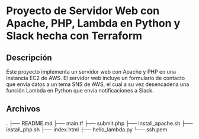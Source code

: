
# Proyecto de Servidor Web con Apache, PHP, Lambda en Python y Slack hecha con Terraform

## Descripción
Este proyecto implementa un servidor web con Apache y PHP en una instancia EC2 de AWS. El servidor web incluye un formulario de contacto que envía datos a un tema SNS de AWS, el cual a su vez desencadena una función Lambda en Python que envía notificaciones a Slack.

## Archivos
.
├── README.md
├── main.tf
├── submit.php
├── install_apache.sh
├── install_php.sh
├── index.html
├── hello_lambda.py
└── ssh.pem
